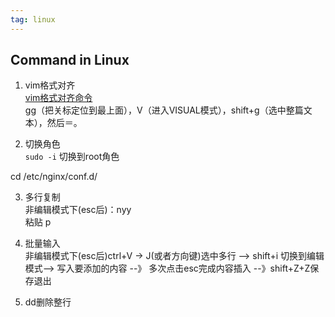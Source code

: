 ```yaml
---
tag: linux
---
```


## Command in Linux

1. vim格式对齐  
[vim格式对齐命令](https://blog.csdn.net/yygydjkthh/article/details/45210099)  
gg（把关标定位到最上面），V（进入VISUAL模式），shift+g（选中整篇文本），然后＝。


2. 切换角色  
`sudo -i` 切换到root角色

cd /etc/nginx/conf.d/

3. 多行复制  
非编辑模式下(esc后)：nyy  
粘贴 p

4. 批量输入  
非编辑模式下(esc后)ctrl+V  -> J(或者方向键)选中多行 --> shift+i 切换到编辑模式--> 写入要添加的内容 --》 多次点击esc完成内容插入 --》shift+Z+Z保存退出

5. dd删除整行




